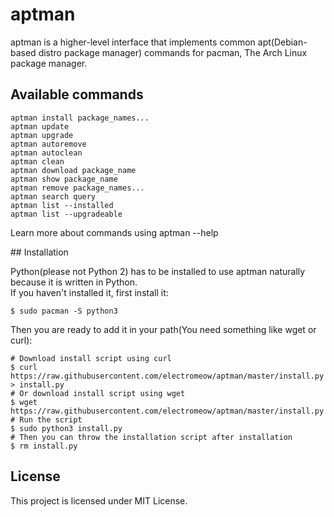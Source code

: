 # aptman

aptman is a higher-level interface that implements common
apt(Debian-based distro package manager) commands for pacman,
The Arch Linux package manager.

## Available commands

```
aptman install package_names...
aptman update
aptman upgrade
aptman autoremove
aptman autoclean
aptman clean
aptman download package_name
aptman show package_name
aptman remove package_names...
aptman search query
aptman list --installed
aptman list --upgradeable
```

Learn more about commands using aptman --help

## Installation

Python(please not Python 2) has to be installed to use aptman naturally because it is written in Python.\
If you haven't installed it, first install it:

```
$ sudo pacman -S python3
```

Then you are ready to add it in your path(You need something like wget or curl):

```
# Download install script using curl
$ curl https://raw.githubusercontent.com/electromeow/aptman/master/install.py > install.py
# Or download install script using wget
$ wget https://raw.githubusercontent.com/electromeow/aptman/master/install.py
# Run the script
$ sudo python3 install.py
# Then you can throw the installation script after installation
$ rm install.py
```

## License

This project is licensed under MIT License.
